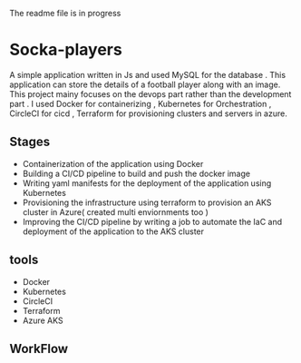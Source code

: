 
<p>The readme file is in progress</p>
<h1> Socka-players </h1>
<p> A simple application written in Js and used MySQL for the database . This application can store the details of a football player along with an image. This project mainy focuses on the devops part rather than the development part . I used Docker for containerizing , Kubernetes for Orchestration , CircleCI for cicd , Terraform for provisioning clusters and servers in azure.</p>

<h2> Stages</h2>
<ul>
  <li>Containerization of the application using Docker</li>
  <li> Building a CI/CD pipeline to build and push the docker image </li>
  <li> Writing yaml manifests for the deployment of the application using Kubernetes </li>
  <li> Provisioning the infrastructure using terraform to provision an AKS cluster in Azure( created multi enviornments too )</li>
  <li> Improving the CI/CD pipeline by writing a job to automate the IaC and deployment of the application to the AKS cluster </li>
  </ul>
<h2> tools</h2>
<ul>
  <li>Docker</li>
  <li>Kubernetes</li>
  <li>CircleCI</li>
  <li>Terraform</li>
  <li>Azure AKS</li>
  </ul>
<h2> WorkFlow </h2>



